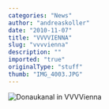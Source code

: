 ```yaml
---
categories: "News"
author: "andreaskoller"
date: "2010-11-07"
title: "VVVVIENNA"
slug: "vvvvienna"
description: ""
imported: "true"
originalType: "stuff"
thumb: "IMG_4003.JPG"
---
```



![Donaukanal in VVVVienna](IMG_4003.JPG) 